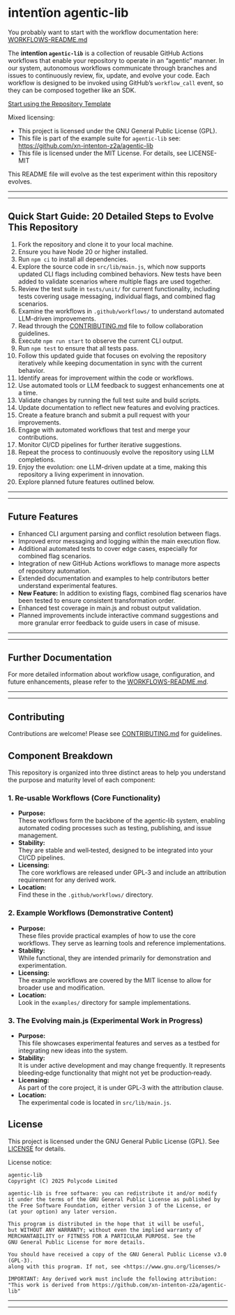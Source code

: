 # intentïon agentic-lib

You probably want to start with the workflow documentation here: [WORKFLOWS-README.md](WORKFLOWS-README.md)

The **intentïon `agentic-lib`** is a collection of reusable GitHub Actions workflows that enable your
repository to operate in an “agentic” manner. In our system, autonomous workflows communicate through branches and
issues to continuously review, fix, update, and evolve your code. Each workflow is designed to be invoked using
GitHub’s `workflow_call` event, so they can be composed together like an SDK.

[Start using the Repository Template](https://github.com/xn-intenton-z2a/repository0)

Mixed licensing:
* This project is licensed under the GNU General Public License (GPL).
* This file is part of the example suite for `agentic-lib` see: https://github.com/xn-intenton-z2a/agentic-lib
* This file is licensed under the MIT License. For details, see LICENSE-MIT

This README file will evolve as the test experiment within this repository evolves.

---
---

## Quick Start Guide: 20 Detailed Steps to Evolve This Repository

1. Fork the repository and clone it to your local machine.
2. Ensure you have Node 20 or higher installed.
3. Run `npm ci` to install all dependencies.
4. Explore the source code in `src/lib/main.js`, which now supports updated CLI flags including combined behaviors. New tests have been added to validate scenarios where multiple flags are used together.
5. Review the test suite in `tests/unit/` for current functionality, including tests covering usage messaging, individual flags, and combined flag scenarios.
6. Examine the workflows in `.github/workflows/` to understand automated LLM-driven improvements.
7. Read through the [CONTRIBUTING.md](CONTRIBUTING.md) file to follow collaboration guidelines.
8. Execute `npm run start` to observe the current CLI output.
9. Run `npm test` to ensure that all tests pass.
10. Follow this updated guide that focuses on evolving the repository iteratively while keeping documentation in sync with the current behavior.
11. Identify areas for improvement within the code or workflows.
12. Use automated tools or LLM feedback to suggest enhancements one at a time.
13. Validate changes by running the full test suite and build scripts.
14. Update documentation to reflect new features and evolving practices.
15. Create a feature branch and submit a pull request with your improvements.
16. Engage with automated workflows that test and merge your contributions.
17. Monitor CI/CD pipelines for further iterative suggestions.
18. Repeat the process to continuously evolve the repository using LLM completions.
19. Enjoy the evolution: one LLM-driven update at a time, making this repository a living experiment in innovation.
20. Explore planned future features outlined below.

---
---

## Future Features

- Enhanced CLI argument parsing and conflict resolution between flags.
- Improved error messaging and logging within the main execution flow.
- Additional automated tests to cover edge cases, especially for combined flag scenarios.
- Integration of new GitHub Actions workflows to manage more aspects of repository automation.
- Extended documentation and examples to help contributors better understand experimental features.
- **New Feature:** In addition to existing flags, combined flag scenarios have been tested to ensure consistent transformation order.
- Enhanced test coverage in main.js and robust output validation.
- Planned improvements include interactive command suggestions and more granular error feedback to guide users in case of misuse.

---
---

## Further Documentation

For more detailed information about workflow usage, configuration, and future enhancements, please refer to the [WORKFLOWS-README.md](WORKFLOWS-README.md).

---
---

## Contributing

Contributions are welcome! Please see [CONTRIBUTING.md](CONTRIBUTING.md) for guidelines.

## Component Breakdown

This repository is organized into three distinct areas to help you understand the purpose and maturity level of each component:

### 1. Re‑usable Workflows (Core Functionality)
- **Purpose:**  
  These workflows form the backbone of the agentic‑lib system, enabling automated coding processes such as testing, publishing, and issue management.
- **Stability:**  
  They are stable and well‑tested, designed to be integrated into your CI/CD pipelines.
- **Licensing:**  
  The core workflows are released under GPL‑3 and include an attribution requirement for any derived work.
- **Location:**  
  Find these in the `.github/workflows/` directory.

### 2. Example Workflows (Demonstrative Content)
- **Purpose:**  
  These files provide practical examples of how to use the core workflows. They serve as learning tools and reference implementations.
- **Stability:**  
  While functional, they are intended primarily for demonstration and experimentation.
- **Licensing:**  
  The example workflows are covered by the MIT license to allow for broader use and modification.
- **Location:**  
  Look in the `examples/` directory for sample implementations.

### 3. The Evolving main.js (Experimental Work in Progress)
- **Purpose:**  
  This file showcases experimental features and serves as a testbed for integrating new ideas into the system.
- **Stability:**  
  It is under active development and may change frequently. It represents bleeding‑edge functionality that might not yet be production‑ready.
- **Licensing:**  
  As part of the core project, it is under GPL‑3 with the attribution clause.
- **Location:**  
  The experimental code is located in `src/lib/main.js`.

## License

This project is licensed under the GNU General Public License (GPL). See [LICENSE](LICENSE) for details.

License notice:
```
agentic-lib
Copyright (C) 2025 Polycode Limited

agentic-lib is free software: you can redistribute it and/or modify
it under the terms of the GNU General Public License as published by
the Free Software Foundation, either version 3 of the License, or
(at your option) any later version.

This program is distributed in the hope that it will be useful,
but WITHOUT ANY WARRANTY; without even the implied warranty of
MERCHANTABILITY or FITNESS FOR A PARTICULAR PURPOSE. See the
GNU General Public License for more details.

You should have received a copy of the GNU General Public License v3.0 (GPL‑3).
along with this program. If not, see <https://www.gnu.org/licenses/>

IMPORTANT: Any derived work must include the following attribution:
"This work is derived from https://github.com/xn-intenton-z2a/agentic-lib"
```

---
---
